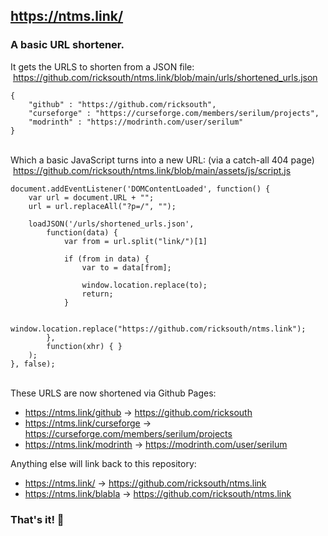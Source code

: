 ## https://ntms.link/
### A basic URL shortener.

It gets the URLS to shorten from a JSON file:\
&nbsp;https://github.com/ricksouth/ntms.link/blob/main/urls/shortened_urls.json

```
{
	"github" : "https://github.com/ricksouth",
	"curseforge" : "https://curseforge.com/members/serilum/projects",
	"modrinth" : "https://modrinth.com/user/serilum"
}
```
&nbsp;\
Which a basic JavaScript turns into a new URL: (via a catch-all 404 page)\
&nbsp;https://github.com/ricksouth/ntms.link/blob/main/assets/js/script.js
```
document.addEventListener('DOMContentLoaded', function() {
	var url = document.URL + "";
	url = url.replaceAll("?p=/", "");

	loadJSON('/urls/shortened_urls.json',
		function(data) {
			var from = url.split("link/")[1]

			if (from in data) {
				var to = data[from];

				window.location.replace(to);
				return;
			}

			window.location.replace("https://github.com/ricksouth/ntms.link");
		},
		function(xhr) { }
	);
}, false);
```
&nbsp;\
These URLS are now shortened via Github Pages:
 - https://ntms.link/github -> https://github.com/ricksouth
 - https://ntms.link/curseforge -> https://curseforge.com/members/serilum/projects
 - https://ntms.link/modrinth -> https://modrinth.com/user/serilum
 
Anything else will link back to this repository:
 - https://ntms.link/ -> https://github.com/ricksouth/ntms.link
 - https://ntms.link/blabla -> https://github.com/ricksouth/ntms.link

### That's it! 🤷
